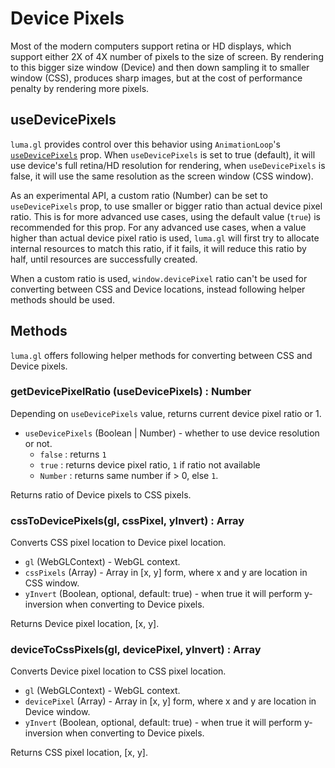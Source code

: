 # Device Pixels

Most of the modern computers support retina or HD displays, which support either 2X of 4X number of pixels to the size of screen. By rendering to this bigger size window (Device) and then down sampling it to smaller window (CSS), produces sharp images, but at the cost of performance penalty by rendering more pixels.

## useDevicePixels

`luma.gl` provides control over this behavior using `AnimationLoop`'s [`useDevicePixels`](/docs/api-reference/core/animation-loop.md) prop. When `useDevicePixels` is set to true (default), it will use device's full retina/HD resolution for rendering, when `useDevicePixels` is false, it will use the same resolution as the screen window (CSS window).

As an experimental API, a custom ratio (Number) can be set to `useDevicePixels` prop, to use smaller or bigger ratio than actual device pixel ratio. This is for more advanced use cases, using the default value (`true`) is recommended for this prop. For any advanced use cases, when a value higher than actual device pixel ratio is used, `luma.gl` will first try to allocate internal resources to match this ratio, if it fails, it will reduce this ratio by half, until resources are successfully created.

When a custom ratio is used, `window.devicePixel` ratio can't be used for converting between CSS and Device locations, instead following helper methods should be used.

## Methods

`luma.gl` offers following helper methods for converting between CSS and Device pixels.


### getDevicePixelRatio (useDevicePixels) : Number

Depending on `useDevicePixels` value, returns current device pixel ratio or 1.

* `useDevicePixels` (Boolean | Number) - whether to use device resolution or not.
  - `false` : returns `1`
  - `true` : returns device pixel ratio, `1` if ratio not available
  - `Number` : returns same number if > 0, else `1`.

Returns ratio of Device pixels to CSS pixels.

### cssToDevicePixels(gl, cssPixel, yInvert) : Array

Converts CSS pixel location to Device pixel location.

* `gl` (WebGLContext) - WebGL context.
* `cssPixels` (Array) - Array in [x, y] form, where x and y are location in CSS window.
* `yInvert` (Boolean, optional, default: true) - when true it will perform y-inversion when converting to Device pixels.

Returns Device pixel location, [x, y].

### deviceToCssPixels(gl, devicePixel, yInvert) : Array

Converts Device pixel location to CSS pixel location.

* `gl` (WebGLContext) - WebGL context.
* `devicePixel` (Array) - Array in [x, y] form, where x and y are location in Device window.
* `yInvert` (Boolean, optional, default: true) - when true it will perform y-inversion when converting to Device pixels.

Returns CSS pixel location, [x, y].

